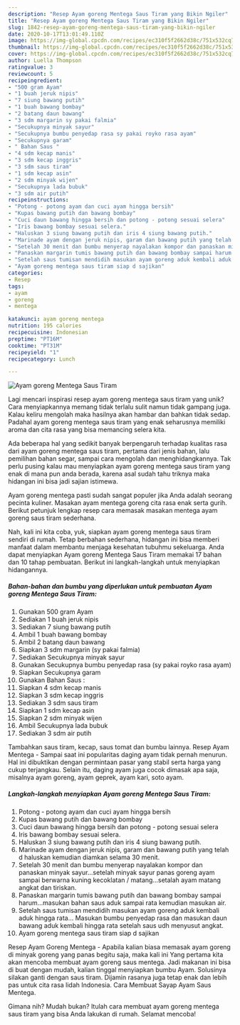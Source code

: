 ```yaml
---
description: "Resep Ayam goreng Mentega Saus Tiram yang Bikin Ngiler"
title: "Resep Ayam goreng Mentega Saus Tiram yang Bikin Ngiler"
slug: 1842-resep-ayam-goreng-mentega-saus-tiram-yang-bikin-ngiler
date: 2020-10-17T13:01:49.110Z
image: https://img-global.cpcdn.com/recipes/ec310f5f2662d38c/751x532cq70/ayam-goreng-mentega-saus-tiram-foto-resep-utama.jpg
thumbnail: https://img-global.cpcdn.com/recipes/ec310f5f2662d38c/751x532cq70/ayam-goreng-mentega-saus-tiram-foto-resep-utama.jpg
cover: https://img-global.cpcdn.com/recipes/ec310f5f2662d38c/751x532cq70/ayam-goreng-mentega-saus-tiram-foto-resep-utama.jpg
author: Luella Thompson
ratingvalue: 3
reviewcount: 5
recipeingredient:
- "500 gram Ayam"
- "1 buah jeruk nipis"
- "7 siung bawang putih"
- "1 buah bawang bombay"
- "2 batang daun bawang"
- "3 sdm margarin sy pakai falmia"
- "Secukupnya minyak sayur"
- "Secukupnya bumbu penyedap rasa sy pakai royko rasa ayam"
- "Secukupnya garam"
- " Bahan Saus "
- "4 sdm kecap manis"
- "3 sdm kecap inggris"
- "3 sdm saus tiram"
- "1 sdm kecap asin"
- "2 sdm minyak wijen"
- "Secukupnya lada bubuk"
- "3 sdm air putih"
recipeinstructions:
- "Potong - potong ayam dan cuci ayam hingga bersih"
- "Kupas bawang putih dan bawang bombay"
- "Cuci daun bawang hingga bersih dan potong - potong sesuai selera"
- "Iris bawang bombay sesuai selera."
- "Haluskan 3 siung bawang putih dan iris 4 siung bawang putih."
- "Marinade ayam dengan jeruk nipis, garam dan bawang putih yang telah d haluskan kemudian diamkan selama 30 menit."
- "Setelah 30 menit dan bumbu menyerap nayalakan kompor dan panaskan minyak sayur...setelah minyak sayur panas goreng ayam sampai berwarna kuning kecoklatan / matang...setalah ayam matang angkat dan tiriskan."
- "Panaskan margarin tumis bawang putih dan bawang bombay sampai harum...masukan bahan saus aduk sampai rata kemudian masukan air."
- "Setelah saus tumisan mendidih masukan ayam goreng aduk kembali aduk hingga rata... Masukan bumbu penyedap rasa dan masukan daun bawang aduk kembali hingga rata setelah saus udh menyusut angkat."
- "Ayam goreng mentega saus tiram siap d sajikan"
categories:
- Resep
tags:
- ayam
- goreng
- mentega

katakunci: ayam goreng mentega 
nutrition: 195 calories
recipecuisine: Indonesian
preptime: "PT16M"
cooktime: "PT31M"
recipeyield: "1"
recipecategory: Lunch

---
```



![Ayam goreng Mentega Saus Tiram](https://img-global.cpcdn.com/recipes/ec310f5f2662d38c/751x532cq70/ayam-goreng-mentega-saus-tiram-foto-resep-utama.jpg)

Lagi mencari inspirasi resep ayam goreng mentega saus tiram yang unik? Cara menyiapkannya memang tidak terlalu sulit namun tidak gampang juga. Kalau keliru mengolah maka hasilnya akan hambar dan bahkan tidak sedap. Padahal ayam goreng mentega saus tiram yang enak seharusnya memiliki aroma dan cita rasa yang bisa memancing selera kita.

Ada beberapa hal yang sedikit banyak berpengaruh terhadap kualitas rasa dari ayam goreng mentega saus tiram, pertama dari jenis bahan, lalu pemilihan bahan segar, sampai cara mengolah dan menghidangkannya. Tak perlu pusing kalau mau menyiapkan ayam goreng mentega saus tiram yang enak di mana pun anda berada, karena asal sudah tahu triknya maka hidangan ini bisa jadi sajian istimewa.

Ayam goreng mentega pasti sudah sangat populer jika Anda adalah seorang pecinta kuliner. Masakan ayam mentega goreng cita rasa enak serta gurih. Berikut petunjuk lengkap resep cara memasak masakan mentega ayam goreng saus tiram sederhana.


Nah, kali ini kita coba, yuk, siapkan ayam goreng mentega saus tiram sendiri di rumah. Tetap berbahan sederhana, hidangan ini bisa memberi manfaat dalam membantu menjaga kesehatan tubuhmu sekeluarga. Anda dapat menyiapkan Ayam goreng Mentega Saus Tiram memakai 17 bahan dan 10 tahap pembuatan. Berikut ini langkah-langkah untuk menyiapkan hidangannya.

<!--inarticleads1-->

##### Bahan-bahan dan bumbu yang diperlukan untuk pembuatan Ayam goreng Mentega Saus Tiram:

1. Gunakan 500 gram Ayam
1. Sediakan 1 buah jeruk nipis
1. Sediakan 7 siung bawang putih
1. Ambil 1 buah bawang bombay
1. Ambil 2 batang daun bawang
1. Siapkan 3 sdm margarin (sy pakai falmia)
1. Sediakan Secukupnya minyak sayur
1. Gunakan Secukupnya bumbu penyedap rasa (sy pakai royko rasa ayam)
1. Siapkan Secukupnya garam
1. Gunakan  Bahan Saus :
1. Siapkan 4 sdm kecap manis
1. Siapkan 3 sdm kecap inggris
1. Sediakan 3 sdm saus tiram
1. Siapkan 1 sdm kecap asin
1. Siapkan 2 sdm minyak wijen
1. Ambil Secukupnya lada bubuk
1. Sediakan 3 sdm air putih


Tambahkan saus tiram, kecap, saus tomat dan bumbu lainnya. Resep Ayam Mentega - Sampai saat ini popularitas daging ayam tidak pernah menurun. Hal ini dibuktikan dengan permintaan pasar yang stabil serta harga yang cukup terjangkau. Selain itu, daging ayam juga cocok dimasak apa saja, misalnya ayam goreng, ayam geprek, ayam kari, soto ayam. 

<!--inarticleads2-->

##### Langkah-langkah menyiapkan Ayam goreng Mentega Saus Tiram:

1. Potong - potong ayam dan cuci ayam hingga bersih
1. Kupas bawang putih dan bawang bombay
1. Cuci daun bawang hingga bersih dan potong - potong sesuai selera
1. Iris bawang bombay sesuai selera.
1. Haluskan 3 siung bawang putih dan iris 4 siung bawang putih.
1. Marinade ayam dengan jeruk nipis, garam dan bawang putih yang telah d haluskan kemudian diamkan selama 30 menit.
1. Setelah 30 menit dan bumbu menyerap nayalakan kompor dan panaskan minyak sayur...setelah minyak sayur panas goreng ayam sampai berwarna kuning kecoklatan / matang...setalah ayam matang angkat dan tiriskan.
1. Panaskan margarin tumis bawang putih dan bawang bombay sampai harum...masukan bahan saus aduk sampai rata kemudian masukan air.
1. Setelah saus tumisan mendidih masukan ayam goreng aduk kembali aduk hingga rata... Masukan bumbu penyedap rasa dan masukan daun bawang aduk kembali hingga rata setelah saus udh menyusut angkat.
1. Ayam goreng mentega saus tiram siap d sajikan


Resep Ayam Goreng Mentega - Apabila kalian biasa memasak ayam goreng di minyak goreng yang panas begitu saja, maka kali ini Yang pertama kita akan mencoba membuat ayam goreng saus mentega. Jadi makanan ini bisa di buat dengan mudah, kalian tinggal menyiapkan bumbu Ayam. Solusinya silakan ganti dengan saus tiram. Dijamin rasanya juga tetap enak dan lebih pas untuk cita rasa lidah Indonesia. Cara Membuat Sayap Ayam Saus Mentega. 

Gimana nih? Mudah bukan? Itulah cara membuat ayam goreng mentega saus tiram yang bisa Anda lakukan di rumah. Selamat mencoba!
